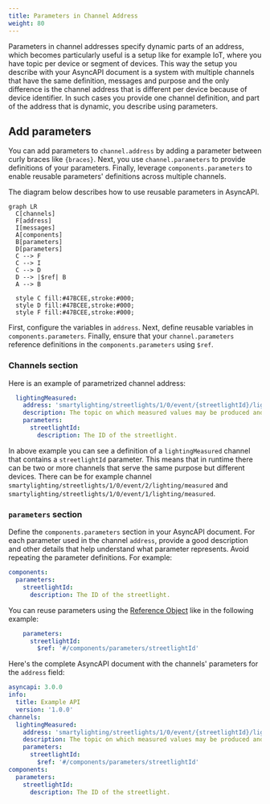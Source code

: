 ```yaml
---
title: Parameters in Channel Address
weight: 80
---
```


Parameters in channel addresses specify dynamic parts of an address, which becomes particularly useful is a setup like for example IoT, where you have topic per device or segment of devices. This way the setup you describe with your AsyncAPI document is a system with multiple channels that have the same definition, messages and purpose and the only difference is the channel address that is different per device because of device identifier. In such cases you provide one channel definition, and part of the address that is dynamic, you describe using parameters. 

## Add parameters

You can add parameters to `channel.address` by adding a parameter between curly braces like `{braces}`. Next, you use `channel.parameters` to provide definitions of your parameters. Finally, leverage `components.parameters` to enable reusable parameters' definitions across multiple channels.

The diagram below describes how to use reusable parameters in AsyncAPI.

```mermaid
graph LR
  C[channels]
  F[address]
  I[messages]
  A[components]
  B[parameters]
  D[parameters]
  C --> F
  C --> I
  C --> D
  D --> |$ref| B
  A --> B
  
  style C fill:#47BCEE,stroke:#000;
  style D fill:#47BCEE,stroke:#000;
  style F fill:#47BCEE,stroke:#000;
```

First, configure the variables in `address`. Next, define reusable variables in `components.parameters`. Finally, ensure that your `channel.parameters` reference definitions in the `components.parameters` using `$ref`.

### Channels section

Here is an example of parametrized channel address:

```yml
  lightingMeasured:
    address: 'smartylighting/streetlights/1/0/event/{streetlightId}/lighting/measured'
    description: The topic on which measured values may be produced and consumed.
    parameters:
      streetlightId:
        description: The ID of the streetlight.
```

In above example you can see a definition of a `lightingMeasured` channel that contains a `streetlightId` parameter. This means that in runtime there can be two or more channels that serve the same purpose but different devices. There can be for example channel `smartylighting/streetlights/1/0/event/2/lighting/measured` and `smartylighting/streetlights/1/0/event/1/lighting/measured`.

### `parameters` section

Define the `components.parameters` section in your AsyncAPI document. For each parameter used in the channel `address`, provide a good description and other details that help understand what parameter represents. Avoid repeating the parameter definitions. For example:

```yaml
components:
  parameters:
    streetlightId:
      description: The ID of the streetlight.
```

You can reuse parameters using the [Reference Object](/docs/reference/specification/v3.0.0#referenceObject) like in the following example:

```yml
    parameters:
      streetlightId:
        $ref: '#/components/parameters/streetlightId'
```

Here's the complete AsyncAPI document with the channels' parameters for the `address` field:
```yaml
asyncapi: 3.0.0
info:
  title: Example API
  version: '1.0.0'
channels:
  lightingMeasured:
    address: 'smartylighting/streetlights/1/0/event/{streetlightId}/lighting/measured'
    description: The topic on which measured values may be produced and consumed.
    parameters:
      streetlightId:
        $ref: '#/components/parameters/streetlightId'
components:
  parameters:
    streetlightId:
      description: The ID of the streetlight.
```
